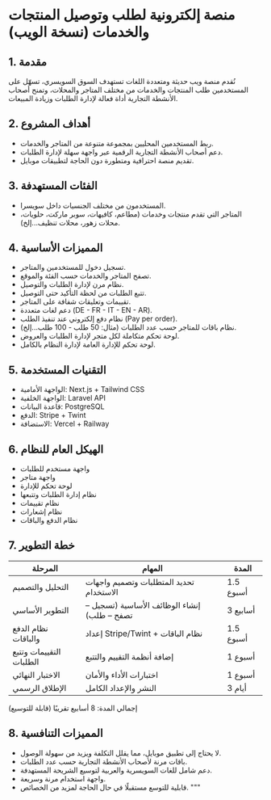 # منصة إلكترونية لطلب وتوصيل المنتجات والخدمات (نسخة الويب)

## 1. مقدمة

نُقدم منصة ويب حديثة ومتعددة اللغات تستهدف السوق السويسري، تسهّل على المستخدمين طلب المنتجات والخدمات من مختلف المتاجر والمحلات، وتمنح أصحاب الأنشطة التجارية أداة فعالة لإدارة الطلبات وزيادة المبيعات.

## 2. أهداف المشروع

- ربط المستخدمين المحليين بمجموعة متنوعة من المتاجر والخدمات.
- دعم أصحاب الأنشطة التجارية الرقمية عبر واجهة سهلة لإدارة الطلبات.
- تقديم منصة احترافية ومتطورة دون الحاجة لتطبيقات موبايل.

## 3. الفئات المستهدفة

- المستخدمون من مختلف الجنسيات داخل سويسرا.
- المتاجر التي تقدم منتجات وخدمات (مطاعم، كافيهات، سوبر ماركت، حلويات، محلات زهور، محلات تنظيف...إلخ).

## 4. المميزات الأساسية

- تسجيل دخول للمستخدمين والمتاجر.
- تصفح المتاجر والخدمات حسب الفئة والموقع.
- نظام مرن لإدارة الطلبات والتوصيل.
- تتبع الطلبات من لحظة التأكيد حتى التوصيل.
- تقييمات وتعليقات شفافة على المتاجر.
- دعم لغات متعددة (DE - FR - IT - EN - AR).
- نظام دفع إلكتروني عند تنفيذ الطلب (Pay per order).
- نظام باقات للمتاجر حسب عدد الطلبات (مثال: 50 طلب - 100 طلب...إلخ).
- لوحة تحكم متكاملة لكل متجر لإدارة الطلبات والعروض.
- لوحة تحكم للإدارة العامة لإدارة النظام بالكامل.

## 5. التقنيات المستخدمة

- الواجهة الأمامية: Next.js + Tailwind CSS
- الواجهة الخلفية: Laravel API
- قاعدة البيانات: PostgreSQL
- الدفع: Stripe + Twint
- الاستضافة: Vercel + Railway

## 6. الهيكل العام للنظام

- واجهة مستخدم للطلبات
- واجهة متاجر
- لوحة تحكم للإدارة
- نظام إدارة الطلبات وتتبعها
- نظام تقييمات
- نظام إشعارات
- نظام الدفع والباقات

## 7. خطة التطوير

| المرحلة                 | المهام                                      | المدة     |
| ----------------------- | ------------------------------------------- | --------- |
| التحليل والتصميم        | تحديد المتطلبات وتصميم واجهات الاستخدام     | 1.5 أسبوع |
| التطوير الأساسي         | إنشاء الوظائف الأساسية (تسجيل – تصفح – طلب) | 3 أسابيع  |
| نظام الدفع والباقات     | إعداد Stripe/Twint + نظام الباقات           | 1.5 أسبوع |
| التقييمات وتتبع الطلبات | إضافة أنظمة التقييم والتتبع                 | 1 أسبوع   |
| الاختبار النهائي        | اختبارات الأداء والأمان                     | 1 أسبوع   |
| الإطلاق الرسمي          | النشر والإعداد الكامل                       | 3 أيام    |

إجمالي المدة: 8 أسابيع تقريبًا (قابلة للتوسيع)

## 8. المميزات التنافسية

- لا يحتاج إلى تطبيق موبايل، مما يقلل التكلفة ويزيد من سهولة الوصول.
- باقات مرنة لأصحاب الأنشطة التجارية حسب عدد الطلبات.
- دعم شامل للغات السويسرية والعربية لتوسيع الشريحة المستهدفة.
- واجهة استخدام مرنة وسريعة.
- قابلية للتوسع مستقبلًا في حال الحاجة لمزيد من الخصائص.
  """
